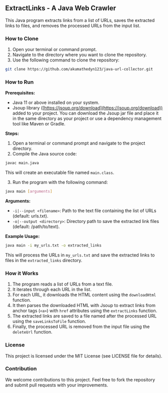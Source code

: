 ## ExtractLinks - A Java Web Crawler

This Java program extracts links from a list of URLs, saves the extracted links to files, and removes the processed URLs from the input list.

### How to Clone

1.  Open your terminal or command prompt.
2.  Navigate to the directory where you want to clone the repository.
3.  Use the following command to clone the repository:

```bash
git clone https://github.com/akumathedyn123/java-url-collector.git
```


### How to Run

**Prerequisites:**

* Java 11 or above installed on your system.
* Jsoup library ([https://jsoup.org/download](https://jsoup.org/download)) added to your project. You can download the Jsoup jar file and place it in the same directory as your project or use a dependency management tool like Maven or Gradle.

**Steps:**

1.  Open a terminal or command prompt and navigate to the project directory.
2.  Compile the Java source code:

```bash
javac main.java
```

This will create an executable file named `main.class`.

3.  Run the program with the following command:

```bash
java main [arguments]
```

**Arguments:**

* `-i|--input <filename>`: Path to the text file containing the list of URLs (default: urls.txt).
* `-o|--output <directory>`: Directory path to save the extracted link files (default: /path/to/text).

**Example Usage:**

```bash
java main -i my_urls.txt -o extracted_links
```

This will process the URLs in `my_urls.txt` and save the extracted links to files in the `extracted_links` directory.

### How it Works

1. The program reads a list of URLs from a text file.
2. It iterates through each URL in the list.
3. For each URL, it downloads the HTML content using the `downloadHtml` function.
4. It then parses the downloaded HTML with Jsoup to extract links from anchor tags (`<a>`) with `href` attributes using the `extractLinks` function.
5. The extracted links are saved to a file named after the processed URL using the `saveLinksToFile` function.
6. Finally, the processed URL is removed from the input file using the `deleteUrl` function.


### License

This project is licensed under the MIT License (see LICENSE file for details).

### Contribution

We welcome contributions to this project. Feel free to fork the repository and submit pull requests with your improvements.
